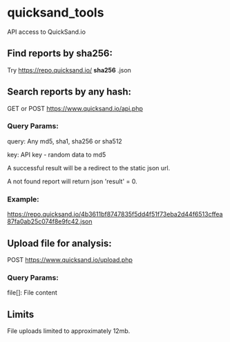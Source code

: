 # quicksand_tools
API access to QuickSand.io

Find reports by sha256:
-----------------------

Try https://repo.quicksand.io/ **sha256** .json

Search reports by any hash:
---------------------------

GET or POST https://www.quicksand.io/api.php

### Query Params:

query: Any md5, sha1, sha256 or sha512

key: API key - random data to md5

A successful result will be a redirect to the static json url.

A not found report will return json 'result' = 0.

### Example:

https://repo.quicksand.io/4b3611bf8747835f5dd4f51f73eba2d44f6513cffea87fa0ab25c074f8e9fc42.json


Upload file for analysis:
-------------------------
POST https://www.quicksand.io/upload.php

### Query Params:

file[]: File content

Limits
------

File uploads limited to approximately 12mb.
